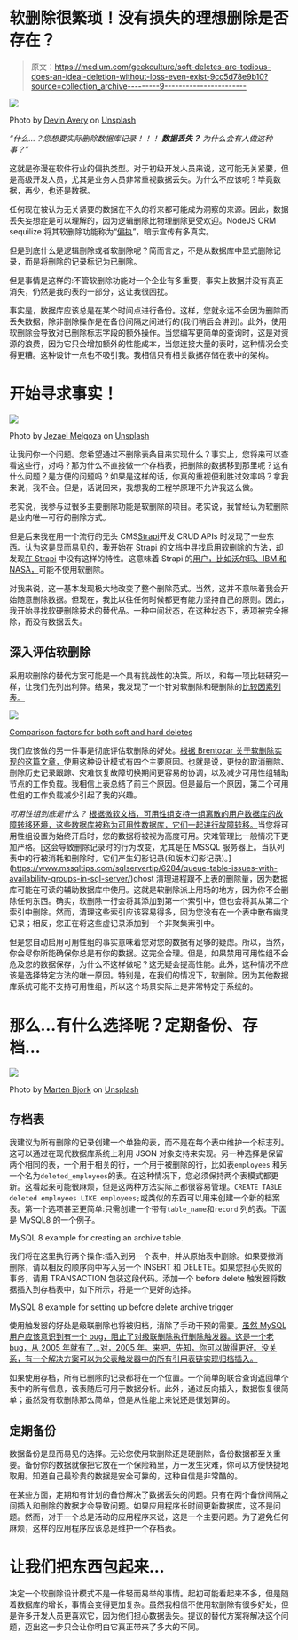 # 软删除很繁琐！没有损失的理想删除是否存在？

> 原文：<https://medium.com/geekculture/soft-deletes-are-tedious-does-an-ideal-deletion-without-loss-even-exist-9cc5d78e9b10?source=collection_archive---------9----------------------->

![](img/eeeb554d9d388a962988fb19d4f19573.png)

Photo by [Devin Avery](https://unsplash.com/@devintavery?utm_source=medium&utm_medium=referral) on [Unsplash](https://unsplash.com?utm_source=medium&utm_medium=referral)

*“什么…？您想要实际删除数据库记录！！！* ***数据丢失？*** *为什么会有人做这种事？”*

这就是弥漫在软件行业的偏执类型。对于初级开发人员来说，这可能无关紧要，但是高级开发人员，尤其是业务人员非常重视数据丢失。为什么不应该呢？毕竟数据，再少，也还是数据。

任何现在被认为无关紧要的数据在不久的将来都可能成为洞察的来源。因此，数据丢失妄想症是可以理解的，因为逻辑删除比物理删除更受欢迎。NodeJS ORM sequilize 将其软删除功能称为“[偏执](https://sequelize.org/master/manual/paranoid.html)”，暗示宣传有多真实。

但是到底什么是逻辑删除或者软删除呢？简而言之，不是从数据库中显式删除记录，而是将删除的记录标记为已删除。

但是事情是这样的:不管软删除功能对一个企业有多重要，事实上数据并没有真正消失，仍然是我的表的一部分，这让我很困扰。

事实是，数据库应该总是在某个时间点进行备份。这样，您就永远不会因为删除而丢失数据，除非删除操作是在备份间隔之间进行的(我们稍后会讲到)。此外，使用软删除会导致对已删除标志字段的额外操作。当您编写更简单的查询时，这是对资源的浪费，因为它只会增加额外的性能成本，当您连接大量的表时，这种情况会变得更糟。这种设计一点也不吸引我。我相信只有相关数据存储在表中的架构。

# 开始寻求事实！

![](img/d7a1072507959f03c53645e633f0949b.png)

Photo by [Jezael Melgoza](https://unsplash.com/@jezael?utm_source=medium&utm_medium=referral) on [Unsplash](https://unsplash.com?utm_source=medium&utm_medium=referral)

让我问你一个问题。您希望通过不删除表条目来实现什么？事实上，您将来可以查看这些行，对吗？那为什么不直接做一个存档表，把删除的数据移到那里呢？这有什么问题？是方便的问题吗？如果是这样的话，你真的重视便利胜过效率吗？拿我来说，我不会。但是，话说回来，我想我的工程学原理不允许我这么做。

老实说，我参与过很多主要删除功能是软删除的项目。老实说，我曾经认为软删除是业内唯一可行的删除方式。

但是后来我在用一个流行的无头 CMS[Strapi](https://strapi.io/)开发 CRUD APIs 时发现了一些东西。认为这是显而易见的，我开始在 Strapi 的文档中寻找启用软删除的方法，却发现[在 Strapi](https://github.com/strapi/rfcs/issues/13) 中没有这样的特性。这意味着 Strapi 的[用户，比如沃尔玛、IBM 和 NASA，](https://strapi.io/user-stories)可能不使用软删除。

对我来说，这一基本发现极大地改变了整个删除范式。当然，这并不意味着我会开始随意删除数据。但现在，我比以往任何时候都更有能力坚持自己的原则。因此，我开始寻找软硬删除技术的替代品。一种中间状态，在这种状态下，表项被完全擦除，而没有数据丢失。

## 深入评估软删除

采用软删除的替代方案可能是一个具有挑战性的决策。所以，和每一项比较研究一样，让我们先列出利弊。结果，我发现了一个针对软删除和硬删除的[比较因素列表。](https://abstraction.blog/2015/06/28/soft-vs-hard-delete#comparison-factors)

![](img/3c0751b70c8cf1771920514ce2970fd0.png)

[Comparison factors for both soft and hard deletes](https://abstraction.blog/2015/06/28/soft-vs-hard-delete#comparison-factors)

我们应该做的另一件事是彻底评估软删除的好处。[根据 Brentozar 关于软删除实现的这篇文章，](https://www.brentozar.com/archive/2020/02/what-are-soft-deletes-and-how-are-they-implemented/)使用这种设计模式有四个主要原因。也就是说，更快的取消删除、删除历史记录跟踪、灾难恢复故障切换期间更容易的协调，以及减少可用性组辅助节点的工作负载。我相信上表总结了前三个原因。但是最后一个原因，第二个可用性组的工作负载减少引起了我的兴趣。

*可用性组到底是什么？* [根据微软文档，可用性组支持一组离散的用户数据库的故障转移环境，这些数据库被称为可用性数据库，它们一起进行故障转移。](https://docs.microsoft.com/en-us/sql/database-engine/availability-groups/windows/always-on-availability-groups-sql-server?view=sql-server-ver15#:~:text=An%20availability%20group%20supports%20a,sets%20of%20corresponding%20secondary%20databases.)当您将可用性组设置为始终开启时，您的数据将被视为高度可用。灾难管理比一般情况下更加严格。[这会导致删除记录时的行为改变，尤其是在 MSSQL 服务器上。当队列表中的行被消耗和删除时，它们产生幻影记录(和版本幻影记录)。](https://www.mssqltips.com/sqlservertip/6284/queue-table-issues-with-availability-groups-in-sql-server/)ghost 清理进程跟不上表的删除量，因为数据库可能在可读的辅助数据库中使用。这就是软删除派上用场的地方，因为你不会删除任何东西。确实，软删除一行会将其添加到第一个索引中，但也会将其从第二个索引中删除。然而，清理这些索引应该容易得多，因为您没有在一个表中散布幽灵记录；相反，您正在将这些虚记录添加到一个非聚集索引中。

但是您自动启用可用性组的事实意味着您对您的数据有足够的疑虑。所以，当然，你会尽你所能确保你总是有你的数据。这完全合理。但是，如果禁用可用性组不会危及您的数据保存，为什么不这样做呢？这无疑会提高性能。此外，这种情况不应该是选择特定方法的唯一原因。特别是，在我们的情况下，软删除。因为其他数据库系统可能不支持可用性组，所以这个场景实际上是非常特定于系统的。

# 那么…有什么选择呢？定期备份、存档…

![](img/aa67f32432bf4f81534094de263c1900.png)

Photo by [Marten Bjork](https://unsplash.com/@martenbjork?utm_source=medium&utm_medium=referral) on [Unsplash](https://unsplash.com?utm_source=medium&utm_medium=referral)

## 存档表

我建议为所有删除的记录创建一个单独的表，而不是在每个表中维护一个标志列。这可以通过在现代数据库系统上利用 JSON 对象支持来实现。另一种选择是保留两个相同的表，一个用于相关的行，一个用于被删除的行，比如表`employees` 和另一个名为`deleted_employees`的表。在这种情况下，您必须保持两个表模式都更新。这看起来可能很麻烦，但是这两种方法实际上都很容易管理。`CREATE TABLE deleted employees LIKE employees;`或类似的东西可以用来创建一个新的档案表。第一个选项甚至更简单:只需创建一个带有`table_name`和`record` 列的表。下面是 MySQL8 的一个例子。

MySQL 8 example for creating an archive table.

我们将在这里执行两个操作:插入到另一个表中，并从原始表中删除。如果要撤消删除，请以相反的顺序向中写入另一个 INSERT 和 DELETE。如果您担心失败的事务，请用 TRANSACTION 包装这段代码。添加一个 before delete 触发器将数据插入到存档表中，如下所示，将是一个更好的选择。

MySQL 8 example for setting up before delete archive trigger

使用触发器的好处是级联删除也将被归档，消除了手动干预的需要。[虽然 MySQL 用户应该意识到有一个 bug，阻止了对级联删除执行删除触发器。这是一个老 bug，从 2005 年就有了…对，2005 年。来吧，先知，你可以做得更好。没关系，有一个解决方案可以为父表触发器中的所有引用表链实现归档插入。](https://bugs.mysql.com/bug.php?id=11472)

如果使用存档，所有已删除的记录都将在一个位置。一个简单的联合查询返回单个表中的所有信息，该表随后可用于数据分析。此外，通过反向插入，数据恢复很简单；虽然没有软删除那么简单，但是从性能上来说还是很划算的。

## 定期备份

数据备份是显而易见的选择。无论您使用软删除还是硬删除，备份数据都至关重要。备份你的数据就像把它放在一个保险箱里，万一发生灾难，你可以方便快捷地取用。知道自己最珍贵的数据是安全可靠的，这种自信是非常酷的。

在某些方面，定期和有计划的备份解决了数据丢失的问题。只有在两个备份间隔之间插入和删除的数据才会导致问题。如果应用程序长时间更新数据库，这不是问题。然而，对于一个总是活动的应用程序来说，这是一个主要问题。为了避免任何麻烦，这样的应用程序应该总是维护一个存档表。

# 让我们把东西包起来…

决定一个软删除设计模式不是一件轻而易举的事情。起初可能看起来不多，但是随着数据库的增长，事情会变得更加复杂。虽然我相信不使用软删除有很多好处，但是许多开发人员更喜欢它，因为他们担心数据丢失。提议的替代方案将解决这个问题，迈出这一步只会让你明白它真正带来了多大的不同。